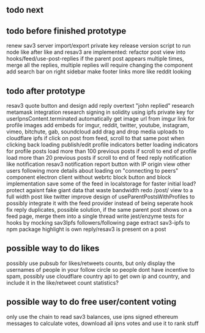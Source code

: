 todo next
---------

todo before finished prototype
------------------------------
renew sav3 server
import/export private key
release version
script to run node
like
after like and resav3 are implemented:
  refactor post view into hooks/feed/use-post-replies
if the parent post appears multiple times, merge all the replies, multiple replies will require changing the <Post> component
add search bar on right sidebar
make footer links more like reddit looking

todo after prototype
--------------------
resav3 quote button and design
add reply overtext "john replied"
research metamask integration
research signing in solidity using ipfs private key for userIpnsContent.terminated
automatically get image url from imgur link for profile images
add embeds for imgur, reddit, twitter, youtube, instagram, vimeo, bitchute, gab, soundcloud
add drag and drop media uploads to cloudflare ipfs
if click on post from feed, scroll to that same post when clicking back
loading publish/edit profile indicators
better loading indicators for profile posts
load more than 100 previous posts if scroll to end of profile
load more than 20 previous posts if scroll to end of feed
reply notification
like notification
resav3 notification
report button with IP origin
view other users following
more details about loading on "connecting to peers" component
electron client without webrtc
block button and block implementation
save some of the feed in localstorage for faster initial load?
protect agaisnt fake giant data that waste bandwidth
redo /post/ view to a full width post like twitter
improve design of useParentPostsWithProfiles to possibly integrate it with the feed provider instead of being seperate hook
fix reply duplicates, possible solution, if the same parent post shows on a feed page, merge them into a single thread
write jest/enzyme tests for hooks by mocking sav3Ipfs
followers/following page
extract sav3-ipfs to npm package
highlight is own reply/resav3 is present on a post

possible way to do likes
------------------------
possibly use pubsub for likes/retweets counts, but only display the usernames of people in your follow circle so people dont have incentive to spam, possibly use cloudflare country api to get own ip and country, and include it in the like/retweet count statistics?

possible way to do free user/content voting
-------------------------------------------
only use the chain to read sav3 balances, use ipns signed ethereum messages to calculate votes, download all ipns votes and use it to rank stuff
